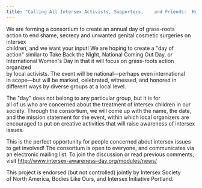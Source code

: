 ```yaml
---
title: "Calling All Intersex Activists, Supporters,    and Friends:  Help Plan the &quot;Intersex Awareness Day&quot; for 2004 and"
---
```


 

We are forming a consortium to create an annual day of grass-roots  
action to end shame, secrecy and unwanted genital cosmetic surgeries on intersex  
children, and we want your input! We are hoping to create a "day of  
action" similar to Take Back the Night, National Coming Out Day, or  
International Women's Day in that it will focus on grass-roots action organized  
by local activists. The event will be national&#8212;perhaps even international  
in scope&#8212;but will be marked, celebrated, witnessed, and honored in  
different ways by diverse groups at a local level.

  


The "day" does not belong to any particular group, but it is for  
all of us who are concerned about the treatment of intersex children in our  
society. Through the consortium, we will come up with the name, the date,  
and the mission statement for the event, within which local organizers are  
encouraged to put on creative activities that will raise awareness of intersex  
issues. 

  


This is the perfect opportunity for people concerned about intersex issues  
to get involved! The consortium is open to everyone, and communicates via  
an electronic mailing list. To join the discussion or read previous comments,  
visit <http://www.intersex-awareness-day.org/modules/news/> 

  


This project is endorsed (but not controlled) jointly by Intersex Society  
of North America, Bodies Like Ours, and Intersex Initiative Portland.